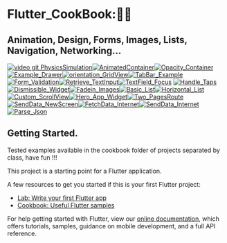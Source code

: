 # Flutter_CookBook:👨‍🍳

## Animation, Design, Forms, Images, Lists, Navigation, Networking...

[![video git PhysicsSimulation](https://user-images.githubusercontent.com/26884820/78319346-581d6e00-753d-11ea-98d0-e531d0f4ab7a.gif)](https://flutter.dev/docs/cookbook/animation/physics-simulation)[![AnimatedContainer](https://user-images.githubusercontent.com/26884820/78321240-c8c68980-7541-11ea-9fdc-bc260c31112e.gif)](https://flutter.dev/docs/cookbook/animation/animated-container)[![Opacity_Container](https://user-images.githubusercontent.com/26884820/78372710-fd692e00-759f-11ea-9d00-de01395762ac.gif)](https://flutter.dev/docs/cookbook/animation/opacity-animation)[![Example_Drawer](https://user-images.githubusercontent.com/26884820/78571836-115d9b80-77fd-11ea-9462-ab09c073e417.gif)](https://flutter.dev/docs/cookbook/design/drawer)[![orientation_GridView](https://user-images.githubusercontent.com/26884820/78605127-5ef3fb80-7831-11ea-8bdc-8bc6ba4d9e58.gif)](https://flutter.dev/docs/cookbook/design/orientation)[![TabBar_Example](https://user-images.githubusercontent.com/26884820/78739466-b1651300-792a-11ea-993e-1f15ec73d85e.gif)](https://flutter.dev/docs/cookbook/design/tabs)[![Form_Validation](https://user-images.githubusercontent.com/26884820/78809160-dbefb400-799c-11ea-9f09-276e0dc4e84e.gif)](https://flutter.dev/docs/cookbook/forms/validation)[![Retrieve_TextInput](https://user-images.githubusercontent.com/26884820/78904916-a22db480-7a53-11ea-81fd-2d88621d5076.gif)](https://flutter.dev/docs/cookbook/forms/text-field-changes)[![TextField_Focus](https://user-images.githubusercontent.com/26884820/78912188-ac54b080-7a5d-11ea-8a5a-2218e227df8f.gif)](https://flutter.dev/docs/cookbook/forms/focus)
[![Handle_Taps](https://user-images.githubusercontent.com/26884820/79147816-f067ee00-7d9a-11ea-873e-02e86b3519cf.gif)](https://flutter.dev/docs/cookbook/gestures/handling-taps)[![Dismissible_Widget](https://user-images.githubusercontent.com/26884820/79135524-d5d74a00-7d85-11ea-86d6-4afb6ddd4bce.gif)](https://flutter.dev/docs/cookbook/gestures/dismissible)[![Fadein_Images](https://user-images.githubusercontent.com/26884820/79147266-1214a580-7d9a-11ea-8056-d755fef7f901.gif)](https://flutter.dev/docs/cookbook/images/fading-in-images)[![Basic_List](https://user-images.githubusercontent.com/26884820/79158202-4beea780-7dac-11ea-8181-e17bc24f192a.gif)](https://flutter.dev/docs/cookbook/lists/basic-list)[![Horizontal_List](https://user-images.githubusercontent.com/26884820/79166301-392f9f00-7dbb-11ea-99de-f855f9b08a37.gif)](https://flutter.dev/docs/cookbook/lists/horizontal-list)[![Custom_ScrollView](https://user-images.githubusercontent.com/26884820/79174205-5884f700-7dd0-11ea-8e25-68f89366473a.gif)](https://flutter.dev/docs/cookbook/lists/floating-app-bar)[![Hero_App_Widget](https://user-images.githubusercontent.com/26884820/79179089-39409680-7ddd-11ea-9720-c58f09a62c75.gif)](https://flutter.dev/docs/cookbook/navigation/hero-animations)[![Two_PagesRoute](https://user-images.githubusercontent.com/26884820/79180856-5d05db80-7de1-11ea-990f-e4f3d3569e72.gif)](https://flutter.dev/docs/cookbook/navigation/navigation-basics)[![SendData_NewScreen](https://user-images.githubusercontent.com/26884820/79248001-a1c95b00-7e51-11ea-8050-7590c4f042c9.gif)](https://flutter.dev/docs/cookbook/navigation/passing-data)[![FetchData_Internet](https://user-images.githubusercontent.com/26884820/79376708-eed02e80-7f30-11ea-87c4-0aa28846e6be.gif)](https://flutter.dev/docs/cookbook/networking/fetch-data)[![SendData_Internet](https://user-images.githubusercontent.com/26884820/79380741-3a85d680-7f37-11ea-89c3-a578b38b1013.gif)](https://flutter.dev/docs/cookbook/networking/send-data)[![Parse_Json](https://user-images.githubusercontent.com/26884820/79503866-42617b80-8008-11ea-8e01-63fb3d504fcb.gif)](https://flutter.dev/docs/cookbook/networking/background-parsing)







## Getting Started. 
Tested examples available in the cookbook folder of projects separated by class, have fun !!!

This project is a starting point for a Flutter application.

A few resources to get you started if this is your first Flutter project:

- [Lab: Write your first Flutter app](https://flutter.dev/docs/get-started/codelab)
- [Cookbook: Useful Flutter samples](https://flutter.dev/docs/cookbook)

For help getting started with Flutter, view our
[online documentation](https://flutter.dev/docs), which offers tutorials,
samples, guidance on mobile development, and a full API reference.
